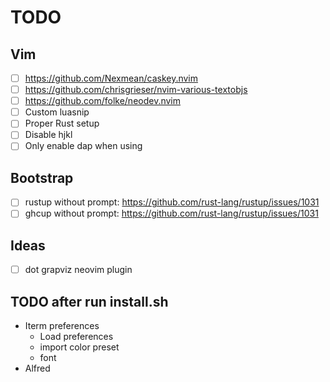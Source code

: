 # TODO

## Vim

- [ ] https://github.com/Nexmean/caskey.nvim
- [ ] https://github.com/chrisgrieser/nvim-various-textobjs
- [ ] https://github.com/folke/neodev.nvim
- [ ] Custom luasnip
- [ ] Proper Rust setup
- [ ] Disable hjkl
- [ ] Only enable dap when using

## Bootstrap

- [ ] rustup without prompt: https://github.com/rust-lang/rustup/issues/1031
- [ ] ghcup without prompt: https://github.com/rust-lang/rustup/issues/1031

## Ideas

- [ ] dot grapviz neovim plugin


## TODO after run install.sh

- Iterm preferences
  - Load preferences
  - import color preset
  - font
- Alfred
